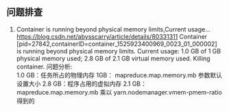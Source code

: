 ## 问题排查
1. Container is running beyond physical memory limits,Current usage...
   https://blog.csdn.net/abysscarry/article/details/80331311
   Container [pid=27842,containerID=container_1525923400969_0023_01_000002] is running beyond physical memory limits. Current usage: 1.0 GB of 1 GB physical memory used; 2.8 GB of 2.1 GB virtual memory used. Killing container.
问题分析:   
   1.0 GB：任务所占的物理内存
   1GB： mapreduce.map.memory.mb 参数默认设置大小
   2.8 GB：程序占用的虚拟内存
   2.1 GB： mapreduce.map.memory.mb 乘以 yarn.nodemanager.vmem-pmem-ratio 得到的
   
